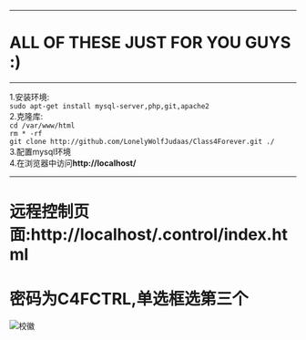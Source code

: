 ***
# ALL OF THESE JUST FOR YOU GUYS :)     
***
1.安装环境:     
`sudo apt-get install mysql-server,php,git,apache2`     
2.克隆库:       
`cd /var/www/html`      
`rm * -rf`      
`git clone http://github.com/LonelyWolfJudaas/Class4Forever.git ./`     
3.配置mysql环境     
4.在浏览器中访问**http://localhost/**       
***     
# 远程控制页面:**http://localhost/.control/index.html**     
# 密码为C4FCTRL,单选框选第三个      
![校徽](http://github.com/lonelywolfjudas/class4forever/image/shortcut.jpg)
